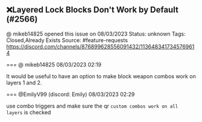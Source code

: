 ## ❌Layered Lock Blocks Don't Work by Default (#2566)
@ mikeb14825 opened this issue on 08/03/2023
Status: unknown
Tags: Closed,Already Exists
Source: #feature-requests https://discord.com/channels/876899628556091432/1136483417345769614


=== @ mikeb14825 08/03/2023 02:19

It would be useful to have an option to make block weapon combos work on layers 1 and 2.

=== @EmilyV99 (discord: Emily) 08/03/2023 02:29

use combo triggers
and make sure the qr `custom combos work on all layers` is checked
